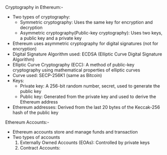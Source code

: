 Cryptography in Ethereum:- 

- Two types of cryptography: 
    - Symmetric cryptography: Uses the same key for encryption and decryption 
    - Asymmetric cryptography(Public-key cryptography): Uses two keys, a public key and a private key
- Ethereum uses asymmetric cryptography for digital signatures 
  (not for encryption)
- Digital Signature Algorithm used: ECDSA (Elliptic Curve Digital Signature Algorithm)
- Elliptic Curve Cryptography (ECC): A method of public-key cryptography using mathematical properties of elliptic curves
- Curve used: SECP-256K1 (same as Bitcoin)
- Keys:
    - Private key: A 256-bit random number, secret, used to generate the public key
    - Public key: Generated from the private key and used to derive the Ethereum address 
- Ethereum addresses: Derived from the last 20 bytes of the Keccak-256 hash of the public key

Ethereum Accounts:-

- Ethereum accounts store and manage funds and transaction 
- Two types of accounts 
     1. Externally Owned Accounts (EOAs): Controlled by private keys
     2. Contract Accounts: 


